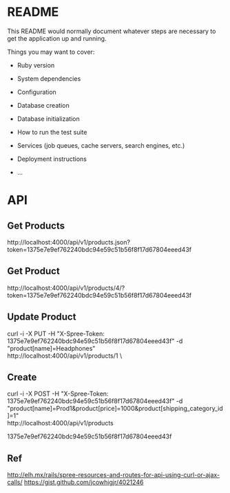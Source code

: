 # README

This README would normally document whatever steps are necessary to get the
application up and running.

Things you may want to cover:

* Ruby version

* System dependencies

* Configuration

* Database creation

* Database initialization

* How to run the test suite

* Services (job queues, cache servers, search engines, etc.)

* Deployment instructions

* ...


# API

## Get Products
http://localhost:4000/api/v1/products.json?token=1375e7e9ef762240bdc94e59c51b56f8f17d67804eeed43f

## Get Product
http://localhost:4000/api/v1/products/4/?token=1375e7e9ef762240bdc94e59c51b56f8f17d67804eeed43f

## Update Product
curl -i -X PUT -H "X-Spree-Token: 1375e7e9ef762240bdc94e59c51b56f8f17d67804eeed43f" -d "product[name]=Headphones" \
http://localhost:4000/api/v1/products/1 \
    
## Create 
curl -i -X POST -H "X-Spree-Token: 1375e7e9ef762240bdc94e59c51b56f8f17d67804eeed43f" -d "product[name]=Prod1&product[price]=1000&product[shipping_category_id]=1" \
http://localhost:4000/api/v1/products

1375e7e9ef762240bdc94e59c51b56f8f17d67804eeed43f
    
## Ref
http://elh.mx/rails/spree-resources-and-routes-for-api-using-curl-or-ajax-calls/
https://gist.github.com/jcowhigjr/4021246

    
